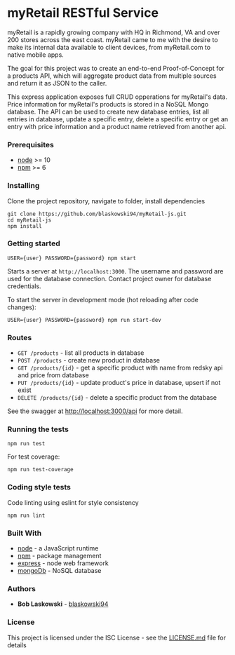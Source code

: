 # myRetail RESTful Service

myRetail is a rapidly growing company with HQ in Richmond, VA and over 200 stores across the 
east coast. myRetail came to me with the desire to make its internal data available to client devices,
 from myRetail.com to native mobile apps.
 
The goal for this project was to create an end-to-end Proof-of-Concept for a products API, 
which will aggregate product data from multiple sources and return it as JSON to the caller. 

This express application exposes full CRUD opperations for myRetail's data. Price information for myRetail's products is 
stored in a NoSQL Mongo database. The API can be used to create new database entries, list all entries in database, 
update a specific entry, delete a specific entry or get an entry with price information and a product name retrieved from another api.

### Prerequisites

* [node](https://nodejs.org/en/download/) >= 10
* [npm](https://www.npmjs.com/get-npm) >= 6

### Installing

Clone the project repository, navigate to folder, install dependencies

```
git clone https://github.com/blaskowski94/myRetail-js.git
cd myRetail-js
npm install
```

### Getting started

```
USER={user} PASSWORD={password} npm start
```

Starts a server at `http://localhost:3000`. The username and password are used for the database connection. Contact project owner for database credentials.

To start the server in development mode (hot reloading after code changes):
```
USER={user} PASSWORD={password} npm run start-dev
```

### Routes

* `GET /products` - list all products in database
* `POST /products` - create new product in database
* `GET /products/{id}` - get a specific product with name from redsky api and price from database
* `PUT /products/{id}` - update product's price in database, upsert if not exist
* `DELETE /products/{id}` - delete a specific product from the database

See the swagger at [http://localhost:3000/api](http://localhost:3000/api) for more detail.

### Running the tests

```
npm run test
```

For test coverage:

```
npm run test-coverage
```

### Coding style tests

Code linting using eslint for style consistency

```
npm run lint
```

### Built With

* [node](https://nodejs.org/) - a JavaScript runtime
* [npm](https://www.npmjs.com/) - package management
* [express](https://expressjs.com/) - node web framework
* [mongoDb](https://www.mongodb.com/) - NoSQL database

### Authors

* **Bob Laskowski** - [blaskowski94](https://github.com/blaskowski94)

### License

This project is licensed under the ISC License - see the [LICENSE.md](LICENSE.md) file for details

